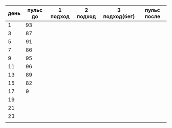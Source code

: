 
| день | пульс до | 1 подход | 2 подход | 3 подход(бег) | пульс после |
| ---- | -------- | -------- | -------- | ------------- | ----------- |
| 1    | 93       |          |          |               |             |
| 3    | 87       |          |          |               |             |
| 5    | 91       |          |          |               |             |
| 7    | 86       |          |          |               |             |
| 9    | 95       |          |          |               |             |
| 11   | 96       |          |          |               |             |
| 13   | 89       |          |          |               |             |
| 15   | 82       |          |          |               |             |
| 17   | 9        |          |          |               |             |
| 19   |          |          |          |               |             |
| 21   |          |          |          |               |             |
| 23   |          |          |          |               |             |
|      |          |          |          |               |             |
